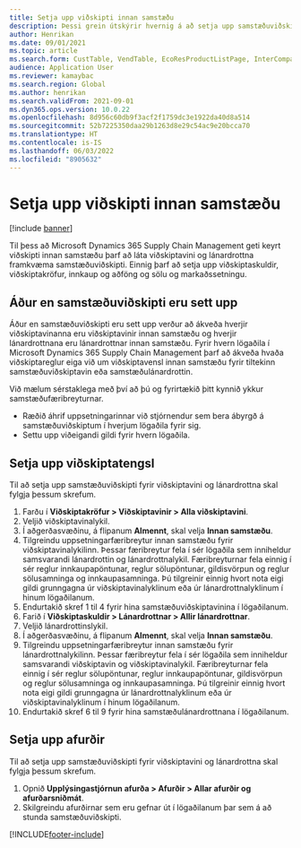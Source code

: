 ```yaml
---
title: Setja upp viðskipti innan samstæðu
description: Þessi grein útskýrir hvernig á að setja upp samstæðuviðskipti
author: Henrikan
ms.date: 09/01/2021
ms.topic: article
ms.search.form: CustTable, VendTable, EcoResProductListPage, InterCompanyTradingRelationSetupCustomer
audience: Application User
ms.reviewer: kamaybac
ms.search.region: Global
ms.author: henrikan
ms.search.validFrom: 2021-09-01
ms.dyn365.ops.version: 10.0.22
ms.openlocfilehash: 8d956c60db9f3acf2f1759dc3e1922da40d8a514
ms.sourcegitcommit: 52b7225350daa29b1263d8e29c54ac9e20bcca70
ms.translationtype: HT
ms.contentlocale: is-IS
ms.lasthandoff: 06/03/2022
ms.locfileid: "8905632"
---
```

# <a name="set-up-intercompany-trade"></a>Setja upp viðskipti innan samstæðu

[!include [banner](../../includes/banner.md)]

Til þess að Microsoft Dynamics 365 Supply Chain Management geti keyrt viðskipti innan samstæðu þarf að láta viðskiptavini og lánardrottna framkvæma samstæðuviðskipti. Einnig þarf að setja upp viðskiptaskuldir, viðskiptakröfur, innkaup og aðföng og sölu og markaðssetningu.

## <a name="before-you-set-up-intercompany-trade"></a>Áður en samstæðuviðskipti eru sett upp

Áður en samstæðuviðskipti eru sett upp verður að ákveða hverjir viðskiptavinanna eru viðskiptavinir innan samstæðu og hverjir lánardrottnana eru lánardrottnar innan samstæðu. Fyrir hvern lögaðila í Microsoft Dynamics 365 Supply Chain Management þarf að ákveða hvaða viðskiptareglur eiga við um viðskiptavensl innan samstæðu fyrir tiltekinn samstæðuviðskiptavin eða samstæðulánardrottin.

Við mælum sérstaklega með því að þú og fyrirtækið þitt kynnið ykkur samstæðufæribreyturnar.

- Ræðið áhrif uppsetningarinnar við stjórnendur sem bera ábyrgð á samstæðuviðskiptum í hverjum lögaðila fyrir sig.
- Settu upp viðeigandi gildi fyrir hvern lögaðila.

## <a name="set-up-trading-relations"></a>Setja upp viðskiptatengsl

Til að setja upp samstæðuviðskipti fyrir viðskiptavini og lánardrottna skal fylgja þessum skrefum.

1. Farðu í **Viðskiptakröfur \> Viðskiptavinir \> Alla viðskiptavini**.
1. Veljið viðskiptavinalykil.
1. Í aðgerðasvæðinu, á flipanum **Almennt**, skal velja **Innan samstæðu**.
1. Tilgreindu uppsetningarfæribreytur innan samstæðu fyrir viðskiptavinalykilinn. Þessar færibreytur fela í sér lögaðila sem inniheldur samsvarandi lánardrottin og lánardrottnalykil. Færibreyturnar fela einnig í sér reglur innkaupapöntunar, reglur sölupöntunar, gildisvörpun og reglur sölusamninga og innkaupasamninga. Þú tilgreinir einnig hvort nota eigi gildi grunngagna úr viðskiptavinalyklinum eða úr lánardrottnalyklinum í hinum lögaðilanum.
1. Endurtakið skref 1 til 4 fyrir hina samstæðuviðskiptavinina í lögaðilanum.
1. Farið í **Viðskiptaskuldir \> Lánardrottnar \> Allir lánardrottnar**.
1. Veljið lánardrottinslykil.
1. Í aðgerðasvæðinu, á flipanum **Almennt**, skal velja **Innan samstæðu**.
1. Tilgreindu uppsetningarfæribreytur innan samstæðu fyrir lánardrottnalykilinn. Þessar færibreytur fela í sér lögaðila sem inniheldur samsvarandi viðskiptavin og viðskiptavinalykil. Færibreyturnar fela einnig í sér reglur sölupöntunar, reglur innkaupapöntunar, gildisvörpun og reglur sölusamninga og innkaupasamninga. Þú tilgreinir einnig hvort nota eigi gildi grunngagna úr lánardrottnalyklinum eða úr viðskiptavinalyklinum í hinum lögaðilanum.
1. Endurtakið skref 6 til 9 fyrir hina samstæðulánardrottnana í lögaðilanum.

## <a name="set-up-products"></a>Setja upp afurðir

Til að setja upp samstæðuviðskipti fyrir viðskiptavini og lánardrottna skal fylgja þessum skrefum.

1. Opnið **Upplýsingastjórnun afurða \> Afurðir \> Allar afurðir og afurðarsniðmát**.
1. Skilgreindu afurðirnar sem eru gefnar út í lögaðilanum þar sem á að stunda samstæðuviðskipti.

[!INCLUDE[footer-include](../../includes/footer-banner.md)]
